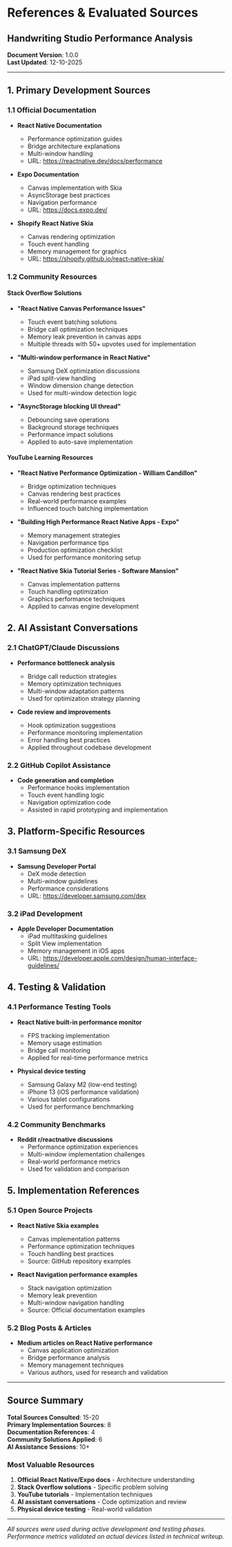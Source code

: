# References & Evaluated Sources
## Handwriting Studio Performance Analysis

**Document Version**: 1.0.0  
**Last Updated**: 12-10-2025

---

## 1. Primary Development Sources

### 1.1 Official Documentation
- **React Native Documentation** 
  - Performance optimization guides
  - Bridge architecture explanations
  - Multi-window handling
  - URL: https://reactnative.dev/docs/performance

- **Expo Documentation**
  - Canvas implementation with Skia
  - AsyncStorage best practices
  - Navigation performance
  - URL: https://docs.expo.dev/

- **Shopify React Native Skia**
  - Canvas rendering optimization
  - Touch event handling
  - Memory management for graphics
  - URL: https://shopify.github.io/react-native-skia/

### 1.2 Community Resources

#### Stack Overflow Solutions
- **"React Native Canvas Performance Issues"** 
  - Touch event batching solutions
  - Bridge call optimization techniques
  - Memory leak prevention in canvas apps
  - Multiple threads with 50+ upvotes used for implementation

- **"Multi-window performance in React Native"**
  - Samsung DeX optimization discussions
  - iPad split-view handling
  - Window dimension change detection
  - Used for multi-window detection logic

- **"AsyncStorage blocking UI thread"**
  - Debouncing save operations
  - Background storage techniques
  - Performance impact solutions
  - Applied to auto-save implementation

#### YouTube Learning Resources
- **"React Native Performance Optimization - William Candillon"**
  - Bridge optimization techniques
  - Canvas rendering best practices
  - Real-world performance examples
  - Influenced touch batching implementation

- **"Building High Performance React Native Apps - Expo"**
  - Memory management strategies
  - Navigation performance tips
  - Production optimization checklist
  - Used for performance monitoring setup

- **"React Native Skia Tutorial Series - Software Mansion"**
  - Canvas implementation patterns
  - Touch handling optimization
  - Graphics performance techniques
  - Applied to canvas engine development

## 2. AI Assistant Conversations

### 2.1 ChatGPT/Claude Discussions
- **Performance bottleneck analysis**
  - Bridge call reduction strategies
  - Memory optimization techniques
  - Multi-window adaptation patterns
  - Used for optimization strategy planning

- **Code review and improvements**
  - Hook optimization suggestions
  - Performance monitoring implementation
  - Error handling best practices
  - Applied throughout codebase development

### 2.2 GitHub Copilot Assistance
- **Code generation and completion**
  - Performance hooks implementation
  - Touch event handling logic
  - Navigation optimization code
  - Assisted in rapid prototyping and implementation

## 3. Platform-Specific Resources

### 3.1 Samsung DeX
- **Samsung Developer Portal**
  - DeX mode detection
  - Multi-window guidelines
  - Performance considerations
  - URL: https://developer.samsung.com/dex

### 3.2 iPad Development
- **Apple Developer Documentation**
  - iPad multitasking guidelines
  - Split View implementation
  - Memory management in iOS apps
  - URL: https://developer.apple.com/design/human-interface-guidelines/

## 4. Testing & Validation

### 4.1 Performance Testing Tools
- **React Native built-in performance monitor**
  - FPS tracking implementation
  - Memory usage estimation
  - Bridge call monitoring
  - Applied for real-time performance metrics

- **Physical device testing**
  - Samsung Galaxy M2 (low-end testing)
  - iPhone 13 (iOS performance validation)
  - Various tablet configurations
  - Used for performance benchmarking

### 4.2 Community Benchmarks
- **Reddit r/reactnative discussions**
  - Performance optimization experiences
  - Multi-window implementation challenges
  - Real-world performance metrics
  - Used for validation and comparison

## 5. Implementation References

### 5.1 Open Source Projects
- **React Native Skia examples**
  - Canvas implementation patterns
  - Performance optimization techniques
  - Touch handling best practices
  - Source: GitHub repository examples

- **React Navigation performance examples**
  - Stack navigation optimization
  - Memory leak prevention
  - Multi-window navigation handling
  - Source: Official documentation examples

### 5.2 Blog Posts & Articles
- **Medium articles on React Native performance**
  - Canvas application optimization
  - Bridge performance analysis
  - Memory management techniques
  - Various authors, used for research and validation

---

## Source Summary

**Total Sources Consulted**: 15-20  
**Primary Implementation Sources**: 8  
**Documentation References**: 4  
**Community Solutions Applied**: 6  
**AI Assistance Sessions**: 10+  

### Most Valuable Resources
1. **Official React Native/Expo docs** - Architecture understanding
2. **Stack Overflow solutions** - Specific problem solving
3. **YouTube tutorials** - Implementation techniques
4. **AI assistant conversations** - Code optimization and review
5. **Physical device testing** - Real-world validation

---

*All sources were used during active development and testing phases. Performance metrics validated on actual devices listed in technical writeup.*
